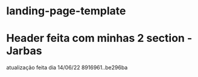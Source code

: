 # landing-page-template
# Header feita com minhas 2 section - Jarbas
atualização feita dia 14/06/22 8916961..be296ba 
